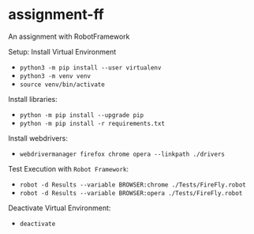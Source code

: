 # assignment-ff

An assignment with RobotFramework

Setup: Install Virtual Environment
- `python3 -m pip install --user virtualenv`
- `python3 -m venv venv`
- `source venv/bin/activate`

Install libraries:
- `python -m pip install --upgrade pip`
- `python -m pip install -r requirements.txt`

Install webdrivers:
- `webdrivermanager firefox chrome opera --linkpath ./drivers`

Test Execution with `Robot Framework`:
* `robot -d Results --variable BROWSER:chrome ./Tests/FireFly.robot`
* `robot -d Results --variable BROWSER:opera ./Tests/FireFly.robot`

Deactivate Virtual Environment:
* `deactivate`
